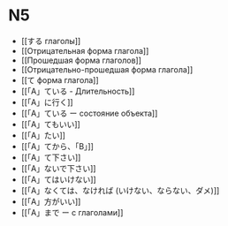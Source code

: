 # N5

- [[する глаголы]]
- [[Отрицательная форма глагола]]
- [[Прошедшая форма глаголов]]
- [[Отрицательно-прошедшая форма глагола]]
- [[て форма глагола]]
- [[「A」ている - Длительность]]
- [[「A」に行く]]
- [[「A」ている ー состояние объекта]]
- [[「A」てもいい]]
- [[「A」たい]]
- [[「A」てから、「B」]]
- [[「A」て下さい]]
- [[「A」ないで下さい]]
- [[「A」てはいけない]] 
- [[「A」なくては、なければ (いけない、ならない、ダメ)]]
- [[「A」方がいい]]
- [[「A」まで ー с глаголами]] 